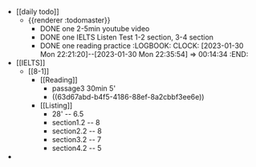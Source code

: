 - [[daily todo]]
	- {{renderer :todomaster}}
		- DONE one 2-5min youtube video
		- DONE one IELTS Listen Test 1-2 section, 3-4 section
		- DONE one reading practice
		  :LOGBOOK:
		  CLOCK: [2023-01-30 Mon 22:21:20]--[2023-01-30 Mon 22:35:54] =>  00:14:34
		  :END:
- [[IELTS]]
	- [[8-1]]
		- [[Reading]]
			- passage3 30min 5'
			- ((63d67abd-b4f5-4186-88ef-8a2cbbf3ee6e))
		- [[Listing]]
			- 28' -- 6.5
			- section1.2 -- 8
			- section2.2 -- 8
			- section3.2 -- 7
			- section4.2 -- 5
-